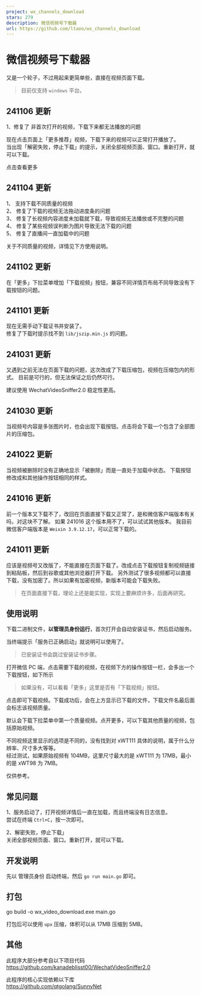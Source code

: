 ```yaml
---
project: wx_channels_download
stars: 279
description: 微信视频号下载器
url: https://github.com/ltaoo/wx_channels_download
---
```


微信视频号下载器
========

又是一个轮子，不过用起来更简单些，直接在视频页面下载。

> 目前仅支持 `windows` 平台。

241106 更新
---------

1、修复了 非首次打开的视频，下载下来都无法播放的问题

现在点击页面上「更多推荐」视频，下载下来的视频可以正常打开播放了。  
当出现「解密失败，停止下载」的提示，关闭全部视频页面、窗口。重新打开，就可以下载。

点击查看更多

241104 更新
---------

1、 支持下载不同质量的视频  
2、 修复了下载的视频无法拖动进度条的问题  
3、 修复了长视频内容进度未加载就下载，导致视频无法播放或不完整的问题  
4、 修复了某些视频误判断为图片导致无法下载的问题  
5、 修复了直播间一直加载中的问题

关于不同质量的视频，详情见下方使用说明。

241102 更新
---------

在「更多」下拉菜单增加「下载视频」按钮，兼容不同详情页布局不同导致没有下载按钮的问题。

241101 更新
---------

现在无需手动下载证书并安装了。  
修复了下载时提示找不到 `lib/jszip.min.js` 的问题。

241031 更新
---------

又遇到之前无法在页面下载的问题，这次改成了下载压缩包，视频在压缩包内的形式。 目前是可行的，但无法保证之后仍然可行。

建议使用 WechatVideoSniffer2.0 稳定性更高。

241030 更新
---------

当视频号内容是多张图片时，也会出现下载按钮。点击将会下载一个包含了全部图片的压缩包。

241022 更新
---------

当视频被删除时没有正确地显示「被删除」而是一直处于加载中状态。 下载按钮修改成和其他操作按钮相同的样式。

241016 更新
---------

前一个版本又下载不了，改回在页面直接下载又正常了，是和微信客户端版本有关吗，对这块不了解。 如果 241016 这个版本用不了，可以试试其他版本。 我目前微信客户端版本是 `Weixin 3.9.12.17`，可以正常下载的。

241011 更新
---------

应该是视频号又改版了，不能直接在页面下载了。改成点击下载按钮复制视频链接到粘贴板，然后到谷歌或其他浏览器打开下载。 另外测试了很多视频都可以直接下载，没有加密了。所以如果有加密视频，新版本可能会下载失败。

> 在页面直接下载，理论上还是能实现，实现上要麻烦许多，后面再研究。

使用说明
----

下载二进制文件，**以管理员身份运行**，首次打开会自动安装证书，然后启动服务。

当终端提示「服务已正确启动」就说明可以使用了。

> 已安装证书会跳过安装证书步骤。

打开微信 PC 端，点击需要下载的视频，在视频下方的操作按钮一栏，会多出一个下载按钮，如下所示

> 如果没有，可以看看「更多」这里是否有「下载视频」按钮。  

点击即可下载视频。下载成功后，会在上方显示已下载的文件，下载文件名最后面会标志该视频质量。

默认会下载下拉菜单中第一个质量视频。点开更多，可以下载其他质量的视频，包括原始视频。

  

不同视频这里显示的选项是不同的，没有找到对 xWT111 具体的说明，属于什么分辨率、尺寸多大等等。  
经过测试，如果原始视频有 104MB，这里尺寸最大的是 xWT111 为 17MB，最小的是 xWT98 为 7MB。

仅供参考。

常见问题
----

1、服务启动了，打开视频详情后一直在加载，而且终端没有日志信息。  
尝试在终端 `Ctrl+C`，按一次即可。

2、解密失败，停止下载」  
关闭全部视频页面、窗口。重新打开，就可以下载。

开发说明
----

先以 管理员身份 启动终端，然后 `go run main.go` 即可。

打包
--

go build -o wx\_video\_download.exe main.go

打包后可以使用 `upx` 压缩，体积可以从 17MB 压缩到 5MB。

其他
--

此程序大部分参考自以下项目代码  
https://github.com/kanadeblisst00/WechatVideoSniffer2.0

此程序的核心实现依赖以下库  
https://github.com/qtgolang/SunnyNet
